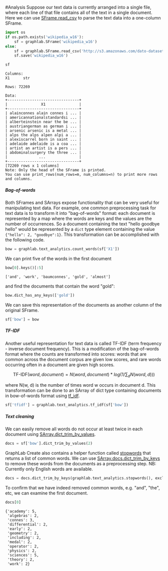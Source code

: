 #Analysis
Suppose our text data is currently arranged into a single file, where each line of that file contains all of the text in a single document. Here we can use [SFrame.read_csv](https://dato.com/products/create/docs/generated/graphlab.SFrame.read_csv.html) to parse the text data into a one-column SFrame.

```python
import os
if os.path.exists('wikipedia_w16'):
    sf = graphlab.SFrame('wikipedia_w16')
else:
    sf = graphlab.SFrame.read_csv('http://s3.amazonaws.com/dato-datasets/wikipedia/raw/w16.csv', header=False)
    sf.save('wikipedia_w16')
```

```python
sf
```
```
Columns:
X1      str

Rows: 72269

Data:
+--------------------------------+
|               X1               |
+--------------------------------+
| alainconnes alain connes i ... |
| americannationalstandardsi ... |
| alberteinstein near the be ... |
| austriangerman as german i ... |
| arsenic arsenic is a metal ... |
| alps the alps alpen alpi a ... |
| alexiscarrel born in saint ... |
| adelaide adelaide is a coa ... |
| artist an artist is a pers ... |
| abdominalsurgery the three ... |
|              ...               |
+--------------------------------+
[72269 rows x 1 columns]
Note: Only the head of the SFrame is printed.
You can use print_rows(num_rows=m, num_columns=n) to print more rows and columns.
```


##### Bag-of-words

Both SFrames and SArrays expose functionality that can be very useful for manipulating text data. For example, one common preprocessing task for text data is to transform it into "bag-of-words" format: each document is represented by a map where the words are keys and the values are the number of occurrences. So a document containing the text "hello goodbye hello" would be represented by a ```dict``` type element containing the value ```{"hello": 2, "goodbye":1}```. This transformation can be accomplished with the following code.

```python
bow = graphlab.text_analytics.count_words(sf['X1'])
```

We can print five of the words in the first document

```python
bow[0].keys()[:5]
```
```
['and', 'work', 'baumconnes', 'gold', 'almost']
```

and find the documents that contain the word "gold":

```python
bow.dict_has_any_keys(['gold'])
```

We can save this representation of the documents as another column of the original SFrame.

```python
sf['bow'] = bow
```

##### TF-IDF

Another useful representation for text data is called TF-IDF (term frequency - inverse document frequency). This is a modification of the bag-of-words format where the counts are transformed into scores: words that are common across the document corpus are given low scores, and rare words occurring often in a document are given high scores. 

$$ \mbox{TF-IDF}(word, document) = N(word, document) * log(1/\sum_d N(word, d))) $$

where N(w, d) is the number of times word w occurs in document d. This transformation can be done to an SArray of dict type containing documents in bow-of-words format using [tf_idf](https://dato.com/products/create/docs/generated/graphlab.text_analytics.tf_idf.html).

```python
sf['tfidf'] = graphlab.text_analytics.tf_idf(sf['bow'])
```

##### Text cleaning 

We can easily remove all words do not occur at least twice in each document using [SArray.dict_trim_by_values](https://dato.com/products/create/docs/generated/graphlab.SArray.dict_trim_by_values.html).

```python
docs = sf['bow'].dict_trim_by_values(2)
```

GraphLab Create also contains a helper function called [stopwords](https://dato.com/products/create/docs/generated/graphlab.text_analytics.stopwords.html?highlight=stopwords#graphlab.text_analytics.stopwords) that returns a list of common words. We can use [SArray.docs.dict_trim_by_keys](https://dato.com/products/create/docs/generated/graphlab.SArray.dict_trim_by_keys.html) to remove these words from the documents as a preprocessing step. NB: Currently only English words are available.


```python
docs = docs.dict_trim_by_keys(graphlab.text_analytics.stopwords(), exclude=True)
```

To confirm that we have indeed removed common words, e.g. "and", "the", etc, we can examine the first document.

```python
docs[0]
```
```
{'academy': 5,
 'algebras': 2,
 'connes': 3,
 'differential': 2,
 'early': 2,
 'geometry': 2,
 'including': 2,
 'medal': 2,
 'operator': 2,
 'physics': 2,
 'sciences': 5,
 'theory': 2,
 'work': 2}
```

